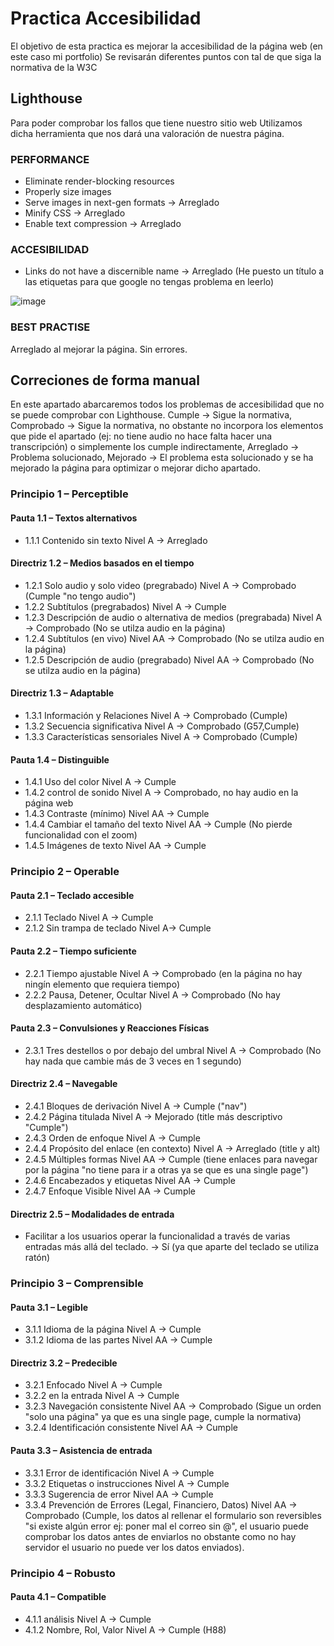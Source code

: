 # Practica Accesibilidad

El objetivo de esta practica es mejorar la accesibilidad de la página web (en este caso mi portfolio)
Se revisarán diferentes puntos con tal de que siga la normativa de la W3C

## Lighthouse

Para poder comprobar los fallos que tiene nuestro sitio web Utilizamos dicha herramienta que nos dará una valoración de nuestra página.


### PERFORMANCE

+ Eliminate render-blocking resources
+ Properly size images
+ Serve images in next-gen formats -> Arreglado
+ Minify CSS -> Arreglado
+ Enable text compression -> Arreglado

### ACCESIBILIDAD

+ Links do not have a discernible name -> Arreglado (He puesto un título a las etiquetas para que google no tengas problema en leerlo)

![image](https://user-images.githubusercontent.com/91874727/213931304-b6a61a5a-b3f1-45a8-8cab-8e68486fee77.png)


### BEST PRACTISE

Arreglado al mejorar la página. Sin errores.

## Correciones de forma manual

En este apartado abarcaremos todos los problemas de accesibilidad que no se puede comprobar con Lighthouse. Cumple -> Sigue la normativa, Comprobado -> Sigue la normativa, no obstante no incorpora los elementos que pide el apartado (ej: no tiene audio no hace falta hacer una transcripción) o simplemente los cumple indirectamente, Arreglado -> Problema solucionado, Mejorado -> El problema esta solucionado y se ha mejorado la página para optimizar o mejorar dicho apartado.

### Principio 1 – Perceptible
#### Pauta 1.1 – Textos alternativos
+ 1.1.1 Contenido sin texto Nivel A -> Arreglado
#### Directriz 1.2 – Medios basados en el tiempo
+ 1.2.1 Solo audio y solo video (pregrabado) Nivel A -> Comprobado (Cumple "no tengo audio")
+ 1.2.2 Subtítulos (pregrabados) Nivel A -> Cumple
+ 1.2.3 Descripción de audio o alternativa de medios (pregrabada) Nivel A -> Comprobado (No se utilza audio en la página)
+ 1.2.4 Subtítulos (en vivo) Nivel AA -> Comprobado (No se utilza audio en la página)
+ 1.2.5 Descripción de audio (pregrabado) Nivel AA -> Comprobado (No se utilza audio en la página)
#### Directriz 1.3 – Adaptable
+ 1.3.1 Información y Relaciones Nivel A -> Comprobado (Cumple)
+ 1.3.2 Secuencia significativa Nivel A -> Comprobado (G57,Cumple)
+ 1.3.3 Características sensoriales Nivel A -> Comprobado (Cumple)
#### Pauta 1.4 – Distinguible
+ 1.4.1 Uso del color Nivel A -> Cumple
+ 1.4.2 control de sonido Nivel A -> Comprobado, no hay audio en la página web
+ 1.4.3 Contraste (mínimo) Nivel AA -> Cumple
+ 1.4.4 Cambiar el tamaño del texto Nivel AA -> Cumple (No pierde funcionalidad con el zoom)
+ 1.4.5 Imágenes de texto Nivel AA -> Cumple
### Principio 2 – Operable
#### Pauta 2.1 – Teclado accesible
+ 2.1.1 Teclado Nivel A -> Cumple
+ 2.1.2 Sin trampa de teclado Nivel A-> Cumple
#### Pauta 2.2 – Tiempo suficiente
+ 2.2.1 Tiempo ajustable Nivel A -> Comprobado (en la página no hay ningín elemento que requiera tiempo)
+ 2.2.2 Pausa, Detener, Ocultar Nivel A -> Comprobado (No hay desplazamiento automático)
#### Pauta 2.3 – Convulsiones y Reacciones Físicas
+ 2.3.1
Tres destellos o por debajo del umbral Nivel A -> Comprobado (No hay nada que cambie más de 3 veces en 1 segundo)
#### Directriz 2.4 – Navegable
+ 2.4.1 Bloques de derivación Nivel A -> Cumple ("nav")
+ 2.4.2 Página titulada Nivel A -> Mejorado (title más descriptivo "Cumple") 
+ 2.4.3 Orden de enfoque Nivel A -> Cumple
+ 2.4.4 Propósito del enlace (en contexto) Nivel A -> Arreglado (title y alt)
+ 2.4.5 Múltiples formas Nivel AA -> Cumple (tiene enlaces para navegar por la página "no tiene para ir a otras ya se que es una single page")
+ 2.4.6 Encabezados y etiquetas Nivel AA -> Cumple
+ 2.4.7 Enfoque Visible Nivel AA -> Cumple
#### Directriz 2.5 – Modalidades de entrada
+ Facilitar a los usuarios operar la funcionalidad a través de varias entradas más allá del teclado. ->  Sí (ya que aparte del teclado se utiliza ratón)
### Principio 3 – Comprensible
#### Pauta 3.1 – Legible
+ 3.1.1 Idioma de la página Nivel A -> Cumple
+ 3.1.2 Idioma de las partes Nivel AA -> Cumple
#### Directriz 3.2 – Predecible
+ 3.2.1 Enfocado Nivel A -> Cumple
+ 3.2.2 en la entrada Nivel A -> Cumple
+ 3.2.3 Navegación consistente Nivel AA -> Comprobado (Sigue un orden "solo una página" ya que es una single page, cumple la normativa)
+ 3.2.4 Identificación consistente Nivel AA -> Cumple
#### Pauta 3.3 – Asistencia de entrada
+ 3.3.1 Error de identificación Nivel A -> Cumple
+ 3.3.2 Etiquetas o instrucciones Nivel A -> Cumple 
+ 3.3.3 Sugerencia de error Nivel AA -> Cumple
+ 3.3.4 Prevención de Errores (Legal, Financiero, Datos) Nivel AA -> Comprobado (Cumple, los datos al rellenar el formulario son reversibles "si existe algún error ej: poner mal el correo sin @", el usuario puede comprobar los datos antes de enviarlos no obstante como no hay servidor el usuario no puede ver los datos enviados).
### Principio 4 – Robusto
#### Pauta 4.1 – Compatible
+ 4.1.1 análisis Nivel A ->  Cumple
+ 4.1.2 Nombre, Rol, Valor Nivel A -> Cumple (H88)
